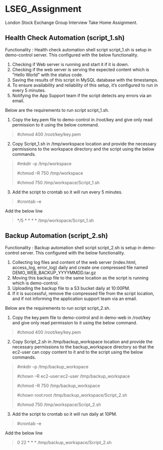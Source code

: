 # LSEG_Assignment
London Stock Exchange Group Interview Take Home Assignment.

Health Check Automation (script_1.sh)
-------------------------------------
Functionality : Health check automation shell script script_1.sh is setup in demo-control server. This configured with the below functionality.
1. Checking if Web server is running and start it if it is down.
2. Checking if the web server is serving the expected content which is "Hello World" with the status code.
3. Saving the results of this script in MySQL database with the timestamps.
4. To ensure availability and reliability of this setup, it’s configured to run in every 5 minutes.
5. Notifying the App Support team if the script detects any errors via an email.

Below are the requirements to run script script_1.sh.
1. Copy the key.pem file to demo-control in /root/key and give only read permission to it using the below command.
>#chmod 400 /root/key/key.pem
>
2. Copy Script_1.sh in /tmp/workspace location and provide the necessary permissions to the workspace directory and the script using the below commands.
>#mkdir –p /tmp/workspace
>
>#chmod –R 750 /tmp/workspace
>
>#chmod 750 /tmp/workspace/Script_1.sh
>
3. Add the script to crontab so it will run every 5 minutes.
>#crontab –e
>
Add the below line
>*/5 * * * * /tmp/workspace/Script_1.sh
>

Backup Automation (script_2.sh)
-------------------------------

Functionality : Backup automation shell script script_2.sh is setup in demo-control server. This configured with the below functionality.
1. Collecting log files and content of the web server (index.html, access_log, error_log) daily and create one compressed file named DEMO_WEB_BACKUP_YYYYMMDD.tar.gz
2. Moving this backup file to the same location as the script is running which is demo-control.
3. Uploading the backup file to a S3 bucket daily at 10:00PM.
4. If it is successful, remove the compressed file from the script location, and if not informing the application support team via an email.

Below are the requirements to run script script_2.sh.
1. Copy the key.pem file to demo-control and in demo-web in /root/key and give only read permission to it using the below command.
>#chmod 400 /root/key/key.pem
2. Copy Script_2.sh in /tmp/backup_workspace location and provide the necessary permissions to the backup_workspace directory so that the ec2-user can copy content to it and to the script using the below commands.
>#mkdir –p /tmp/backup_workspace
>
>#chown –R ec2-user:ec2-user /tmp/backup_workspace
>
>#chmod –R 750 /tmp/backup_workspace
>
>#chown root:root /tmp/backup_workspace/Script_2.sh
>
>#chmod 750 /tmp/workspace/Script_2.sh
>
3. Add the script to crontab so it will run daily at 10PM.
>#crontab –e
>
Add the below line
>0 22 * * * /tmp/backup_workspace/Script_2.sh
>

